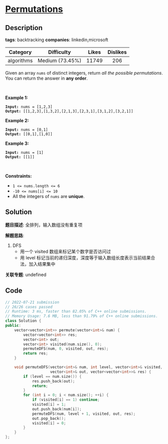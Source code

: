 # [Permutations](https://leetcode.com/problems/permutations/description/)

## Description

**tags**: backtracking
**companies**: linkedin,microsoft

|  Category  |   Difficulty    | Likes | Dislikes |
| :--------: | :-------------: | :---: | :------: |
| algorithms | Medium (73.45%) | 11749 |   206    |

<p>Given an array <code>nums</code> of distinct integers, return <em>all the possible permutations</em>. You can return the answer in <strong>any order</strong>.</p>

<p>&nbsp;</p>
<p><strong>Example 1:</strong></p>
<pre><code><strong>Input:</strong> nums = [1,2,3]
<strong>Output:</strong> [[1,2,3],[1,3,2],[2,1,3],[2,3,1],[3,1,2],[3,2,1]]</code></pre><p><strong>Example 2:</strong></p>
<pre><code><strong>Input:</strong> nums = [0,1]
<strong>Output:</strong> [[0,1],[1,0]]</code></pre><p><strong>Example 3:</strong></p>
<pre><code><strong>Input:</strong> nums = [1]
<strong>Output:</strong> [[1]]</code></pre>
<p>&nbsp;</p>
<p><strong>Constraints:</strong></p>

<ul>
  <li><code>1 &lt;= nums.length &lt;= 6</code></li>
  <li><code>-10 &lt;= nums[i] &lt;= 10</code></li>
  <li>All the integers of <code>nums</code> are <strong>unique</strong>.</li>
</ul>

## Solution

**题目描述**: 全排列，输入数组没有重复项

**解题思路**:

1. DFS
    - 用一个 visited 数组来标记某个数字是否访问过
    - 用 level 标记当前的递归深度，深度等于输入数组长度表示当前结果合法，加入结果集中

**关联专题**: undefined

## Code

```cpp
// 2022-07-21 submission
// 26/26 cases passed
// Runtime: 3 ms, faster than 82.05% of C++ online submissions.
// Memory Usage: 7.6 MB, less than 91.79% of C++ online submissions.
class Solution {
public:
    vector<vector<int>> permute(vector<int>& num) {
        vector<vector<int>> res;
        vector<int> out;
        vector<int> visited(num.size(), 0);
        permuteDFS(num, 0, visited, out, res);
        return res;
    }

    void permuteDFS(vector<int>& num, int level, vector<int>& visited,
                    vector<int>& out, vector<vector<int>>& res) {
        if (level == num.size()) {
            res.push_back(out);
            return;
        }
        for (int i = 0; i < num.size(); ++i) {
            if (visited[i] == 1) continue;
            visited[i] = 1;
            out.push_back(num[i]);
            permuteDFS(num, level + 1, visited, out, res);
            out.pop_back();
            visited[i] = 0;
        }
    }
};
```
